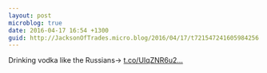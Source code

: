 ```yaml
---
layout: post
microblog: true
date: 2016-04-17 16:54 +1300
guid: http://JacksonOfTrades.micro.blog/2016/04/17/t721547241605984256.html
---
```

Drinking vodka like the Russians→ [t.co/UIqZNR6u2...](https://t.co/UIqZNR6u2K)
